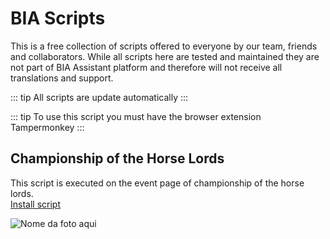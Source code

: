 # BIA Scripts

This is a free collection of scripts offered to everyone by our team, friends and collaborators. While all scripts here are tested and maintained they are not part of BIA Assistant platform and therefore will not receive all translations and support.

::: tip
All scripts are update automatically
:::

::: tip
To use this script you must have the browser extension Tampermonkey
:::

## Championship of the Horse Lords

This script is executed on the event page of championship of the horse lords.\
[Install script](https://raw.githubusercontent.com/LServo/BIA-SCRIPTS/main/Event_Horse_Race_TW.user.js)

![Nome da foto aqui](https://i.imgur.com/a9RoPuz.png)
